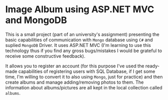 # Image Album using ASP.NET MVC and MongoDB

This is a small project (part of an university's assignment) presenting the basic capabilities of communication with `Mongo` database 
using `C#` and suplied `MongoDB` Driver. It uses ASP.NET MVC (I'm learning to use this technology thus if you find any gross bugs/mistakes
I would be grateful to receive some constructive feedback).

It allows you to register an account (for this purpose I've used the ready-made capabilities of registering users with SQL Database, if
I get some time, I'm willing to convert it to also using `Mongo`, just for practice) and then create albums and manage adding/removing 
photos to them. The information about albums/pictures are all kept in the local collection called `albums`.
